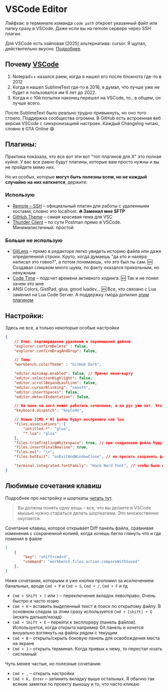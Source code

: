 # VSCode Editor

Лайфхак: в терминале команда `code path` откроет указанный файл или папку сразу в VSCode. Даже если вы на remote сервере через SSH плагин.

Для VSCode есть хайповая (2025) альтернатива: cursor. Я щупал, действительно вкусно. [Подробнее](https://t.me/gmodevs/189994).

## Почему [VSCode](https://code.visualstudio.com)

1. Notepad++ казался раем, когда я нашел его после блокнота где-то в 2012
2. Когда я нашел SublimeText где-то в 2016, я думал, что лучше уже не будет и пользовался им 6 лет до 2022.
3. Когда я с 10й попытки наконец перешел на VSCode, то.. в общем, он лучше всего.

После SublimeText было реально трудно привыкнуть, но оно того стоило. Поддержка сообщества огромна. В GitHub есть встроенная веб версия VSCode с синхронизацией настроек. Каждый Changelog читаю, словно в GTA Online 😄

## Плагины:

Практика показала, что все вот эти вот "топ плагинов для X" это полная куйня. У вас все равно будут плагины, которые вам просто нужны и вы не пройдете мимо них.

Но из особых, которые **могут быть полезны всем, но не каждый случайно на них наткнется**, держите:

### Использую

- [Remote – SSH](/vscode-remote-ssh) – официальный плагин для работы с удаленными хостами, словно это localhost. **🔥 Заменил мне SFTP**
- [GitHub Theme](https://marketplace.visualstudio.com/items?itemName=GitHub.github-vscode-theme) – самая красивая тема для VSC
- [Thunder Client](https://www.thunderclient.com) – по сути Postman прямо в VSCode. Минималистичный. простой

### Больше не использую

- [GitLens](https://marketplace.visualstudio.com/items?itemName=eamodio.gitlens) – прямо в редакторе легко увидеть историю файла или даже определенной строки. Круто, когда думаешь "да кто и нахера написал это говно?", а потом понимаешь, что это был ты сам. 🆕 Создавал слишком много шума, по факту оказался прикольным, но ненужным
- [Code Time](https://marketplace.visualstudio.com/items?itemName=softwaredotcom.swdc-vscode) – подсчет времени активного кодинга. 🆕 Так и не понял зачем это мне
- ANSI Colors, GistPad, glua, gmod luadev... 🆕 Все, что связано с Lua заменил на Lua Code Server. А поддержку гмода допилил [этим плагином](https://github.com/LuaLS/LLS-Addons/tree/main/addons/garrysmod)

## Настройки:

Здесь не все, а только некоторые особые настройки

```json
{
	// Откл. подтверждение удалений и перемещений файлов
	"explorer.confirmDelete" : false,
	"explorer.confirmDragAndDrop": false,

	// Тема
	"workbench.colorTheme" : "GitHub Dark",

	"editor.minimap.enabled": false, // Прячет мини-карту
	"editor.selectionHighlight": false,
	"editor.scrollBeyondLastLine": false,
	"editor.cursorBlinking": "smooth",
	"editor.insertSpaces": false,
	"editor.detectIndentation": false,

	// На маке на англ может работать сочетание, а на рус уже нет. Это фикс
	"keyboard.dispatch": "keyCode",

	// Новые [CMD + N] файлы будут восприняты как lua
	"files.associations": {
		"untitled-*": "glua",
		"*.lua": "glua"
	},
	"files.trimTrailingWhitespace": true, // при сохранении файла будут удалены концевые пробелы
	"files.insertFinalNewline": true,
	"files.eol": "\n",
	"files.hotExit": "onExitAndWindowClose", // не просить сохранять файлы при выходе. Просто восстанавливать их после открытия

	"terminal.integrated.fontFamily": "Hack Nerd Font", // чтобы были иконки в встроенном терминале. Нужно установить шрифт
}
```

## Любимые сочетания клавиш

Подробнее про настройку и шорткаты [читать тут](https://code.visualstudio.com/docs/getstarted/keybindings).

> Вы должны понять одну вещь – все, что вы делаете в VSCode мышью нужно стараться делать шорткатами. Это множественно окупается.

Сочетание клавиш, которое открывает Diff панель файла, сравнивая изменения с сохраненной копией, когда хочешь бегло глянуть что и где поменял в файле

```json
[
	{
		"key": "shift+cmd+d",
		"command": "workbench.files.action.compareWithSaved"
	},
]
```

Ниже сочетания, которыми я уже кнопки проломил за исключением банальных, вроде `Cmd + P` и `Cmd + S`, `Cmd + /`, `Cmd + F` и тд

- `Cmd + Shift + [` или `]` – переключение вкладок лево/право. Очень быстро и часто юзаю
- `Cmd + E` – вставить выделенный текст в поиск по открытому файлу. В основном следом за этим сразу используется `Cmd + [shift] + G` (искать дальше/назад)
- `Cmd + Shift + E` – перейти к эксплореру (панель файлов). Используется, когда открыта например Git панель и хочется визуально взглянуть на файлы рядом с текущим
- `Cmd + B` – открыть/скрыть боковую панель для освобождения места на экране
- `Cmd + J` – открыть терминал. Когда привык к нему, то перестал юзать системный

Чуть менее частые, но полезные сочетания:

- `Cmd + ,` – открыть настройки
- `Cmd + K, Enter` – запинить вкладку выше остальных. Я обычно так всякие заметки по проекту выношу и то, что часто кликаю
